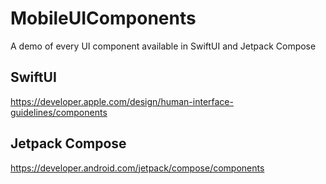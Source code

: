 # MobileUIComponents
A demo of every UI component available in SwiftUI and Jetpack Compose

## SwiftUI

https://developer.apple.com/design/human-interface-guidelines/components

## Jetpack Compose

https://developer.android.com/jetpack/compose/components
